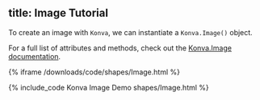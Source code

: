 title: Image Tutorial
---

To create an image with `Konva`, we can instantiate a `Konva.Image()` object.

For a full list of attributes and methods, check out the [Konva.Image documentation](http://konvajs.github.io/api/Konva.Image.html).

{% iframe /downloads/code/shapes/Image.html %}

{% include_code Konva Image Demo shapes/Image.html %}
